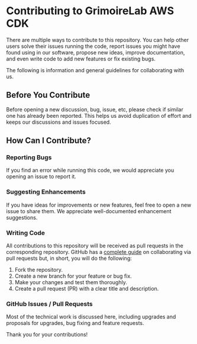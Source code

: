 # Contributing to GrimoireLab AWS CDK

There are multiple ways to contribute to this repository. You can help other
users solve their issues running the code, report issues you might have
found using in our software, propose new ideas, improve documentation,
and even write code to add new features or fix existing bugs.

The following is information and general guidelines for collaborating with us.

## Before You Contribute

Before opening a new discussion, bug, issue, etc, please check if similar one
has already been reported. This helps us avoid duplication of effort and keeps
our discussions and issues focused.

## How Can I Contribute?

### Reporting Bugs

If you find an error while running this code, we would appreciate you
opening an issue to report it.

### Suggesting Enhancements

If you have ideas for improvements or new features, feel free to open a new
issue to share them. We appreciate well-documented enhancement suggestions.

### Writing Code

All contributions to this repository will be received as pull requests in
the corresponding repository. GitHub has a [complete guide](https://docs.github.com/es/pull-requests)
on collaborating via pull requests but, in short, you will do the following:

1. Fork the repository.
1. Create a new branch for your feature or bug fix.
1. Make your changes and test them thoroughly.
1. Create a pull request (PR) with a clear title and description.

### GitHub Issues / Pull Requests

Most of the technical work is discussed here, including upgrades and
proposals for upgrades, bug fixing and feature requests.

Thank you for your contributions!
